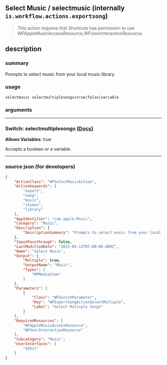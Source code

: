
## Select Music / selectmusic (internally `is.workflow.actions.exportsong`)

> This action requires that Shortcuts has permission to use WFAppleMusicAccessResource,WFUserInteractionResource.


## description

### summary

Prompts to select music from your local music library.


### usage
```
selectmusic selectmultiplesongs=true|false|variable
```

### arguments

---

### Switch: selectmultiplesongs [(Docs)](https://pfgithub.github.io/shortcutslang/gettingstarted#switch-or-expanding-or-boolean-fields)
**Allows Variables**: true



Accepts a boolean
or a variable.

---

### source json (for developers)

```json
{
	"ActionClass": "WFSelectMusicAction",
	"ActionKeywords": [
		"export",
		"song",
		"music",
		"itunes",
		"library"
	],
	"AppIdentifier": "com.apple.Music",
	"Category": "Music",
	"Description": {
		"DescriptionSummary": "Prompts to select music from your local music library."
	},
	"InputPassthrough": false,
	"LastModifiedDate": "2015-05-12T07:00:00.000Z",
	"Name": "Select Music",
	"Output": {
		"Multiple": true,
		"OutputName": "Music",
		"Types": [
			"MPMediaItem"
		]
	},
	"Parameters": [
		{
			"Class": "WFSwitchParameter",
			"Key": "WFExportSongActionSelectMultiple",
			"Label": "Select Multiple Songs"
		}
	],
	"RequiredResources": [
		"WFAppleMusicAccessResource",
		"WFUserInteractionResource"
	],
	"Subcategory": "Music",
	"UserInterfaces": [
		"UIKit"
	]
}
```
